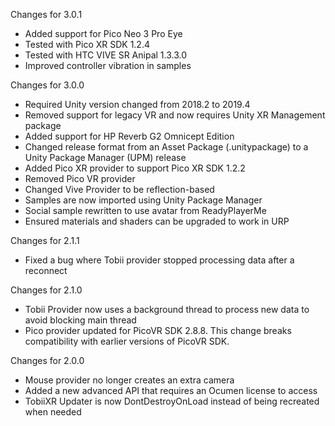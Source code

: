 Changes for 3.0.1

* Added support for Pico Neo 3 Pro Eye
* Tested with Pico XR SDK 1.2.4
* Tested with HTC VIVE SR Anipal 1.3.3.0
* Improved controller vibration in samples

Changes for 3.0.0

* Required Unity version changed from 2018.2 to 2019.4
* Removed support for legacy VR and now requires Unity XR Management package
* Added support for HP Reverb G2 Omnicept Edition
* Changed release format from an Asset Package (.unitypackage) to a Unity Package Manager (UPM) release
* Added Pico XR provider to support Pico XR SDK 1.2.2
* Removed Pico VR provider
* Changed Vive Provider to be reflection-based
* Samples are now imported using Unity Package Manager
* Social sample rewritten to use avatar from ReadyPlayerMe
* Ensured materials and shaders can be upgraded to work in URP

Changes for 2.1.1

* Fixed a bug where Tobii provider stopped processing data after a reconnect

Changes for 2.1.0

* Tobii Provider now uses a background thread to process new data to avoid blocking main thread
* Pico provider updated for PicoVR SDK 2.8.8. This change breaks compatibility with earlier versions of PicoVR SDK.

Changes for 2.0.0

* Mouse provider no longer creates an extra camera
* Added a new advanced API that requires an Ocumen license to access
* TobiiXR Updater is now DontDestroyOnLoad instead of being recreated when needed